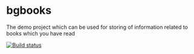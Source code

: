 # bgbooks
The demo project which can be used for storing of information related to books which you have read

[![Build status](https://travis-ci.org/Tsvetoslav88/bgbooks.svg?branch=master)]()

